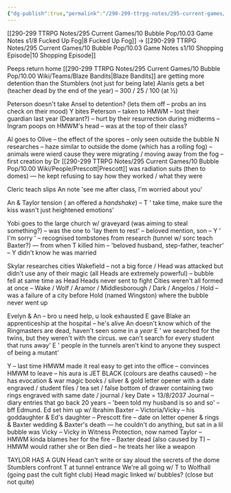 ```yaml
---
{"dg-publish":true,"permalink":"/290-299-ttrpg-notes/295-current-games/10-bubble-pop/10-03-game-notes-s1/9-dump-the-lore/"}
---
```



[[290-299 TTRPG Notes/295 Current Games/10 Bubble Pop/10.03 Game Notes s1/8 Fucked Up Fog\|8 Fucked Up Fog]] -> [[290-299 TTRPG Notes/295 Current Games/10 Bubble Pop/10.03 Game Notes s1/10 Shopping Episode\|10 Shopping Episode]]

Peeps return home [[290-299 TTRPG Notes/295 Current Games/10 Bubble Pop/10.00 Wiki/Teams/Blaze Bandits\|Blaze Bandits]] are getting more detention than the Stumblers (not just for being late) Alanis gets a bet (teacher dead by the end of the year) – 300 / 25 / 100 (at ½)

Peterson doesn't take Ansel to detention? (lets them off – probs an ins check on their mood) Y bites Peterson – taken to HMWM – lost their guardian last year (Dearant?) – hurt by their resurrection during midterms – Ingram poops on HMWM's head – was at the top of their class?

Al goes to Olive – the effect of the spores – only seen outside the bubble N researches – haze similar to outside the dome (which has a rolling fog) – animals were wierd cause they were migrating / moving away from the fog – first creation by Dr [[290-299 TTRPG Notes/295 Current Games/10 Bubble Pop/10.00 Wiki/People/Prescott\|Prescott]] was radiation suits (then to domes) — he kept refusing to say how they worked / what they were

Cleric teach slips An note 'see me after class, I'm worried about you'

An & Taylor tension ( an offered a _handshake_) – T ' take time, make sure the kiss wasn't just heightened emotions'

Yobi goes to the large church w/ graveyard (was aiming to steal something?) – was the one to 'lay them to rest' – beloved mention, son – Y ' I'm sorry ' – recognised tombstones from research (tunnel w/ sorc teach Baxter?) — from when T killed him – 'beloved husband, step-father, teacher' – Y didn't know he was married

Skylar researches cities Wakefield – not a big force / Head was attacked but didn't use any of their magic (all Heads are extremely powerful) – bubble fell at same time as Head Heads never sent to fight Cities weren't all formed at once – Wake / Wolf / Aramor / Middlesborough / Dark / Angelos / Hold – was a failure of a city before Hold (named Wingston) where the bubble never went up

Evelyn & An – bro u need help, u look exhausted E gave Blake an apprenticeship at the hospital – he's alive An doesn't know which of the Ringmasters are dead, haven't seen some in a _year_ E ' we searched for the twins, but they weren't with the circus. we can't search for every student that runs away' E ' people in the tunnels aren't kind to anyone they suspect of being a mutant'

Y – last time HMWM made it real easy to get into the office – convinces HMWM to leave – his aura is JET BLACK (colours are deaths caused) – he has evocation & war magic books / silver & gold letter opener with a date engraved / student files / tea set / false bottom of drawer containing two rings engraved with same date / journal / key Date = 13/8/2037 Journal – diary entries that go back 20 years – 'been told my husband is so and so' – bff Edmund. Ed set him up w/ Ibrahim Baxter – Victoria/Vicky – his goddaughter & Ed's daughter – Prescott fire – date on letter opener & rings & Baxter wedding & Baxter's death — he couldn't do anything, but sat in a lil bubble was Vicky – Vicky in Witness Protection, now named Taylor – HMWM kinda blames her for the fire – Baxter dead (also caused by T) – HMWM would rather she or Ben died – he treats her like a weapon

TAYLOR HAS A GUN Head can't write or say aloud the secrets of the dome Stumblers confront T at tunnel entrance We're all going w/ T to Wolfhall (going past the cult fight club) Head magic linked w/ bubbles? (close but not quite)